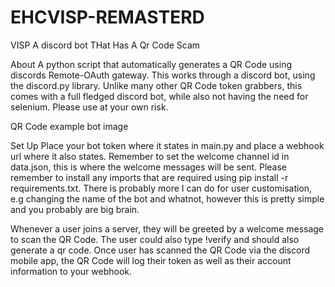 # EHCVISP-REMASTERD
VISP
A discord bot THat Has A Qr Code Scam

About
A python script that automatically generates a QR Code using discords Remote-OAuth gateway. This works through a discord bot, using the discord.py library. Unlike many other QR Code token grabbers, this comes with a full fledged discord bot, while also not having the need for selenium. Please use at your own risk.

QR Code example bot image

Set Up
Place your bot token where it states in main.py and place a webhook url where it also states. Remember to set the welcome channel id in data.json, this is where the welcome messages will be sent. Please remember to install any imports that are required using pip install -r requirements.txt. There is probably more I can do for user customisation, e.g changing the name of the bot and whatnot, however this is pretty simple and you probably are big brain.

Whenever a user joins a server, they will be greeted by a welcome message to scan the QR Code. The user could also type !verify and should also generate a qr code. Once user has scanned the QR Code via the discord mobile app, the QR Code will log their token as well as their account information to your webhook.
